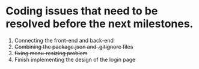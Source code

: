 # Coding issues that need to be resolved before the next milestones.
1) Connecting the front-end and back-end
2) ~~Combining the package.json and .gitignore files~~
3) ~~fixing menu-resizing problem~~
4) Finish implementing the design of the login page
